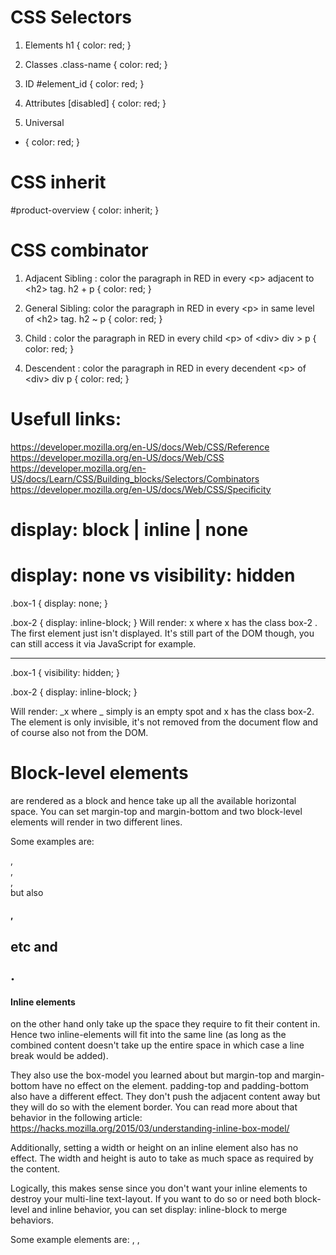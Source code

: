 # CSS Selectors
1. Elements
h1 {
    color: red;
}

2. Classes
.class-name {
    color: red;
}

4. ID
#element_id {
    color: red;
}

5. Attributes
[disabled] {
    color: red;
}

6. Universal
* {
    color: red;
}

# CSS inherit
#product-overview {
    color: inherit;
}

# CSS combinator
1. Adjacent Sibling : color the paragraph in RED in every &lt;p&gt; adjacent to &lt;h2&gt; tag.
h2 + p {
    color: red;
}

2. General Sibling: color the paragraph in RED in every &lt;p&gt; in same level of &lt;h2&gt; tag.
h2 ~ p {
    color: red;
}

3. Child : color the paragraph in RED in every child &lt;p&gt; of &lt;div&gt;
div &gt; p {
    color: red;
}

4. Descendent : color the paragraph in RED in every decendent &lt;p&gt; of &lt;div&gt;
div p {
    color: red;
}


# Usefull links:
https://developer.mozilla.org/en-US/docs/Web/CSS/Reference
https://developer.mozilla.org/en-US/docs/Web/CSS
https://developer.mozilla.org/en-US/docs/Learn/CSS/Building_blocks/Selectors/Combinators
https://developer.mozilla.org/en-US/docs/Web/CSS/Specificity


# display: block | inline | none

# display: none vs visibility: hidden
.box-1 {
    display: none;
}
 
.box-2 {
    display: inline-block;
}
Will render:
x
where x  has the class box-2 . The first element just isn't displayed. It's still part of the DOM though, you can still access it via JavaScript for example.

----
.box-1 {
    visibility: hidden;
}
 
.box-2 {
    display: inline-block;
}

Will render:
_x
where _  simply is an empty spot and x  has the class box-2. The element is only invisible, it's not removed from the document flow and of course also not from the DOM.

# Block-level elements 
are rendered as a block and hence take up all the available horizontal space. You can set margin-top and margin-bottom and two block-level elements will render in two different lines.

Some examples are: <div> , <section> , <article> , <nav>  but also <h1> , <h2>  etc and <p> .

# Inline elements 
on the other hand only take up the space they require to fit their content in. Hence two inline-elements will fit into the same line (as long as the combined content doesn't take up the entire space in which case a line break would be added).

They also use the box-model you learned about but margin-top  and margin-bottom  have no effect on the element. padding-top  and padding-bottom  also have a different effect. They don't push the adjacent content away but they will do so with the element border. You can read more about that behavior in the following article: https://hacks.mozilla.org/2015/03/understanding-inline-box-model/

Additionally, setting a width  or height  on an inline element also has no effect. The width and height is auto to take as much space as required by the content.

Logically, this makes sense since you don't want your inline elements to destroy your multi-line text-layout. If you want to do so or need both block-level and inline behavior, you can set display: inline-block  to merge behaviors.

Some example elements are: <a> , <span> , <img> 

